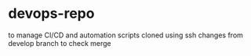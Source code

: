 # devops-repo
to manage CI/CD and automation scripts
cloned using ssh
changes from develop branch to check merge
